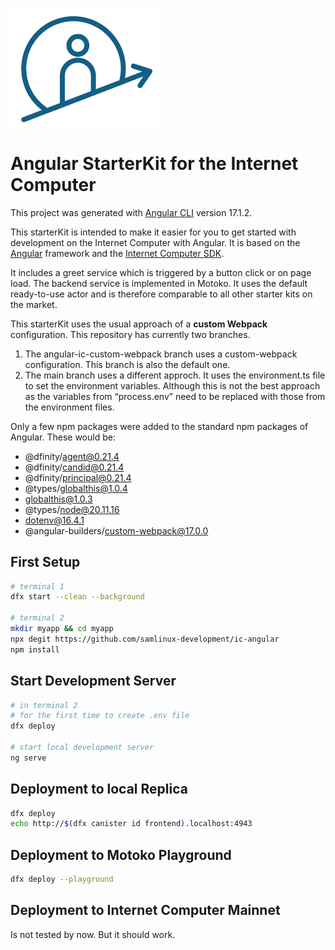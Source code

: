 <p align="left" >
  <img width="240"  src="src/assets/icAcademy.png">
</p>

# Angular StarterKit for the Internet Computer

This project was generated with [Angular CLI](https://github.com/angular/angular-cli) version 17.1.2.

This starterKit is intended to make it easier for you to get started with development on the Internet Computer with Angular. It is based on the [Angular](https://angular.io/) framework and the [Internet Computer SDK](https://sdk.dfinity.org/).

It includes a greet service which is triggered by a button click or on page load. The backend service is implemented in Motoko. It uses the default ready-to-use actor and is therefore comparable to all other starter kits on the market.

This starterKit uses the usual approach of a **custom Webpack** configuration. This repository has currently two branches. 

1. The angular-ic-custom-webpack branch uses a custom-webpack configuration. This branch is also the default one.
2. The main branch uses a different approch. It uses the environment.ts file to set the environment variables. Although this is not the best approach as the variables from “process.env” need to be replaced with those from the environment files.

Only a few npm packages were added to the standard npm packages of Angular. These would be: 

- @dfinity/agent@0.21.4
- @dfinity/candid@0.21.4
- @dfinity/principal@0.21.4
- @types/globalthis@1.0.4
- globalthis@1.0.3
- @types/node@20.11.16
- dotenv@16.4.1
- @angular-builders/custom-webpack@17.0.0

## First Setup
```bash
# terminal 1
dfx start --clean --background

# terminal 2
mkdir myapp && cd myapp
npx degit https://github.com/samlinux-development/ic-angular
npm install
```


## Start Development Server

```bash
# in terminal 2
# for the first time to create .env file
dfx deploy

# start local development server
ng serve

```
## Deployment to local Replica

```bash
dfx deploy
echo http://$(dfx canister id frontend).localhost:4943
```

## Deployment to Motoko Playground

```bash
dfx deploy --playground
```

## Deployment to Internet Computer Mainnet
Is not tested by now. But it should work. 

